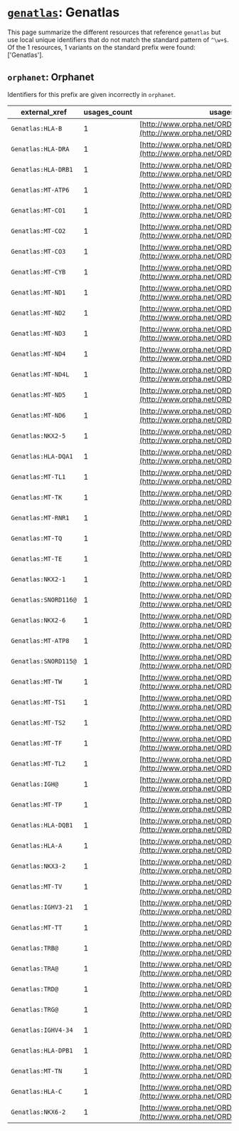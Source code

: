 # [`genatlas`](https://bioregistry.io/genatlas): Genatlas

This page summarize the different resources that reference `genatlas`
but use local unique identifiers that do not match the standard pattern of
`^\w+$`. Of the 1 resources,
1 variants on the standard prefix were found: ['Genatlas'].

## `orphanet`: Orphanet

Identifiers for this prefix are given incorrectly in `orphanet`.

| external_xref        |   usages_count | usages                                                                                 |
|----------------------|----------------|----------------------------------------------------------------------------------------|
| `Genatlas:HLA-B`     |              1 | [http://www.orpha.net/ORDO/Orphanet_122422](http://www.orpha.net/ORDO/Orphanet_122422) |
| `Genatlas:HLA-DRA`   |              1 | [http://www.orpha.net/ORDO/Orphanet_122424](http://www.orpha.net/ORDO/Orphanet_122424) |
| `Genatlas:HLA-DRB1`  |              1 | [http://www.orpha.net/ORDO/Orphanet_122427](http://www.orpha.net/ORDO/Orphanet_122427) |
| `Genatlas:MT-ATP6`   |              1 | [http://www.orpha.net/ORDO/Orphanet_123508](http://www.orpha.net/ORDO/Orphanet_123508) |
| `Genatlas:MT-CO1`    |              1 | [http://www.orpha.net/ORDO/Orphanet_123512](http://www.orpha.net/ORDO/Orphanet_123512) |
| `Genatlas:MT-CO2`    |              1 | [http://www.orpha.net/ORDO/Orphanet_123516](http://www.orpha.net/ORDO/Orphanet_123516) |
| `Genatlas:MT-CO3`    |              1 | [http://www.orpha.net/ORDO/Orphanet_123520](http://www.orpha.net/ORDO/Orphanet_123520) |
| `Genatlas:MT-CYB`    |              1 | [http://www.orpha.net/ORDO/Orphanet_123524](http://www.orpha.net/ORDO/Orphanet_123524) |
| `Genatlas:MT-ND1`    |              1 | [http://www.orpha.net/ORDO/Orphanet_123537](http://www.orpha.net/ORDO/Orphanet_123537) |
| `Genatlas:MT-ND2`    |              1 | [http://www.orpha.net/ORDO/Orphanet_123542](http://www.orpha.net/ORDO/Orphanet_123542) |
| `Genatlas:MT-ND3`    |              1 | [http://www.orpha.net/ORDO/Orphanet_123547](http://www.orpha.net/ORDO/Orphanet_123547) |
| `Genatlas:MT-ND4`    |              1 | [http://www.orpha.net/ORDO/Orphanet_123552](http://www.orpha.net/ORDO/Orphanet_123552) |
| `Genatlas:MT-ND4L`   |              1 | [http://www.orpha.net/ORDO/Orphanet_123557](http://www.orpha.net/ORDO/Orphanet_123557) |
| `Genatlas:MT-ND5`    |              1 | [http://www.orpha.net/ORDO/Orphanet_123562](http://www.orpha.net/ORDO/Orphanet_123562) |
| `Genatlas:MT-ND6`    |              1 | [http://www.orpha.net/ORDO/Orphanet_123567](http://www.orpha.net/ORDO/Orphanet_123567) |
| `Genatlas:NKX2-5`    |              1 | [http://www.orpha.net/ORDO/Orphanet_123797](http://www.orpha.net/ORDO/Orphanet_123797) |
| `Genatlas:HLA-DQA1`  |              1 | [http://www.orpha.net/ORDO/Orphanet_138728](http://www.orpha.net/ORDO/Orphanet_138728) |
| `Genatlas:MT-TL1`    |              1 | [http://www.orpha.net/ORDO/Orphanet_138895](http://www.orpha.net/ORDO/Orphanet_138895) |
| `Genatlas:MT-TK`     |              1 | [http://www.orpha.net/ORDO/Orphanet_138900](http://www.orpha.net/ORDO/Orphanet_138900) |
| `Genatlas:MT-RNR1`   |              1 | [http://www.orpha.net/ORDO/Orphanet_138902](http://www.orpha.net/ORDO/Orphanet_138902) |
| `Genatlas:MT-TQ`     |              1 | [http://www.orpha.net/ORDO/Orphanet_138906](http://www.orpha.net/ORDO/Orphanet_138906) |
| `Genatlas:MT-TE`     |              1 | [http://www.orpha.net/ORDO/Orphanet_140514](http://www.orpha.net/ORDO/Orphanet_140514) |
| `Genatlas:NKX2-1`    |              1 | [http://www.orpha.net/ORDO/Orphanet_156077](http://www.orpha.net/ORDO/Orphanet_156077) |
| `Genatlas:SNORD116@` |              1 | [http://www.orpha.net/ORDO/Orphanet_159122](http://www.orpha.net/ORDO/Orphanet_159122) |
| `Genatlas:NKX2-6`    |              1 | [http://www.orpha.net/ORDO/Orphanet_159562](http://www.orpha.net/ORDO/Orphanet_159562) |
| `Genatlas:MT-ATP8`   |              1 | [http://www.orpha.net/ORDO/Orphanet_159773](http://www.orpha.net/ORDO/Orphanet_159773) |
| `Genatlas:SNORD115@` |              1 | [http://www.orpha.net/ORDO/Orphanet_159915](http://www.orpha.net/ORDO/Orphanet_159915) |
| `Genatlas:MT-TW`     |              1 | [http://www.orpha.net/ORDO/Orphanet_160307](http://www.orpha.net/ORDO/Orphanet_160307) |
| `Genatlas:MT-TS1`    |              1 | [http://www.orpha.net/ORDO/Orphanet_167901](http://www.orpha.net/ORDO/Orphanet_167901) |
| `Genatlas:MT-TS2`    |              1 | [http://www.orpha.net/ORDO/Orphanet_167905](http://www.orpha.net/ORDO/Orphanet_167905) |
| `Genatlas:MT-TF`     |              1 | [http://www.orpha.net/ORDO/Orphanet_167909](http://www.orpha.net/ORDO/Orphanet_167909) |
| `Genatlas:MT-TL2`    |              1 | [http://www.orpha.net/ORDO/Orphanet_183924](http://www.orpha.net/ORDO/Orphanet_183924) |
| `Genatlas:IGH@`      |              1 | [http://www.orpha.net/ORDO/Orphanet_201163](http://www.orpha.net/ORDO/Orphanet_201163) |
| `Genatlas:MT-TP`     |              1 | [http://www.orpha.net/ORDO/Orphanet_205934](http://www.orpha.net/ORDO/Orphanet_205934) |
| `Genatlas:HLA-DQB1`  |              1 | [http://www.orpha.net/ORDO/Orphanet_211008](http://www.orpha.net/ORDO/Orphanet_211008) |
| `Genatlas:HLA-A`     |              1 | [http://www.orpha.net/ORDO/Orphanet_218376](http://www.orpha.net/ORDO/Orphanet_218376) |
| `Genatlas:NKX3-2`    |              1 | [http://www.orpha.net/ORDO/Orphanet_232223](http://www.orpha.net/ORDO/Orphanet_232223) |
| `Genatlas:MT-TV`     |              1 | [http://www.orpha.net/ORDO/Orphanet_267449](http://www.orpha.net/ORDO/Orphanet_267449) |
| `Genatlas:IGHV3-21`  |              1 | [http://www.orpha.net/ORDO/Orphanet_269544](http://www.orpha.net/ORDO/Orphanet_269544) |
| `Genatlas:MT-TT`     |              1 | [http://www.orpha.net/ORDO/Orphanet_328936](http://www.orpha.net/ORDO/Orphanet_328936) |
| `Genatlas:TRB@`      |              1 | [http://www.orpha.net/ORDO/Orphanet_330810](http://www.orpha.net/ORDO/Orphanet_330810) |
| `Genatlas:TRA@`      |              1 | [http://www.orpha.net/ORDO/Orphanet_330881](http://www.orpha.net/ORDO/Orphanet_330881) |
| `Genatlas:TRD@`      |              1 | [http://www.orpha.net/ORDO/Orphanet_330897](http://www.orpha.net/ORDO/Orphanet_330897) |
| `Genatlas:TRG@`      |              1 | [http://www.orpha.net/ORDO/Orphanet_330902](http://www.orpha.net/ORDO/Orphanet_330902) |
| `Genatlas:IGHV4-34`  |              1 | [http://www.orpha.net/ORDO/Orphanet_356638](http://www.orpha.net/ORDO/Orphanet_356638) |
| `Genatlas:HLA-DPB1`  |              1 | [http://www.orpha.net/ORDO/Orphanet_362495](http://www.orpha.net/ORDO/Orphanet_362495) |
| `Genatlas:MT-TN`     |              1 | [http://www.orpha.net/ORDO/Orphanet_364766](http://www.orpha.net/ORDO/Orphanet_364766) |
| `Genatlas:HLA-C`     |              1 | [http://www.orpha.net/ORDO/Orphanet_413847](http://www.orpha.net/ORDO/Orphanet_413847) |
| `Genatlas:NKX6-2`    |              1 | [http://www.orpha.net/ORDO/Orphanet_507998](http://www.orpha.net/ORDO/Orphanet_507998) |

